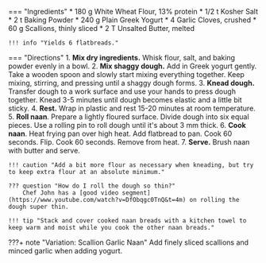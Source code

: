=== "Ingredients"
    * 180 g White Wheat Flour, 13% protein
    * 1/2 t Kosher Salt
    * 2 t Baking Powder
    * 240 g Plain Greek Yogurt
    * 4 Garlic Cloves, crushed
    * 60 g Scallions, thinly sliced
    * 2 T Unsalted Butter, melted

    !!! info "Yields 6 flatbreads."

=== "Directions"
    1. **Mix dry ingredients.** Whisk flour, salt, and baking powder evenly in a bowl.
    2. **Mix shaggy dough.** Add in Greek yogurt gently. Take a wooden spoon and slowly start mixing everything together. Keep mixing, stirring, and pressing until a shaggy dough forms.
    3. **Knead dough.** Transfer dough to a work surface and use your hands to press dough together. Knead 3-5 minutes until dough becomes elastic and a little bit sticky.
    4. **Rest.** Wrap in plastic and rest 15-20 minutes at room temperature.
    5. **Roll naan**. Prepare a lightly floured surface. Divide dough into six equal pieces. Use a rolling pin to roll dough until it's about 3 mm thick.
    6. **Cook naan**. Heat frying pan over high heat. Add flatbread to pan. Cook 60 seconds. Flip. Cook 60 seconds. Remove from heat.
    7. **Serve.** Brush naan with butter and serve.

    !!! caution "Add a bit more flour as necessary when kneading, but try to keep extra flour at an absolute minimum."

    ??? question "How do I roll the dough so thin?"
        Chef John has a [good video segment](https://www.youtube.com/watch?v=DfObqgc0TnQ&t=4m) on rolling the dough super thin.

    !!! tip "Stack and cover cooked naan breads with a kitchen towel to keep warm and moist while you cook the other naan breads."

???+ note "Variation: Scallion Garlic Naan"
    Add finely sliced scallions and minced garlic when adding yogurt.

[^1]:
    Mitzewich, John. ["Green Onion Garlic Naan – Don’t Call This a 'Shortcut.'"](https://foodwishes.blogspot.com/2022/09/green-onion-garlic-naan-dont-call-this.html) *Food Wishes.* 9 September 2022.
